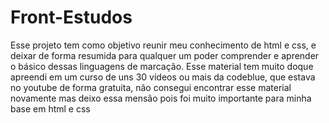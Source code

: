 # Front-Estudos

Esse projeto tem como objetivo reunir meu conhecimento de html e css, e deixar de forma resumida para qualquer um poder comprender e aprender o básico dessas linguagens de marcação.
Esse material tem muito doque apreendi em um curso de uns 30 vídeos ou mais da codeblue, que estava no youtube de forma gratuita, não consegui encontrar esse material novamente mas deixo essa mensão pois foi muito importante para minha base em html e css
